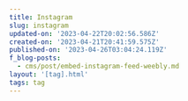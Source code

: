 ```yaml
---
title: Instagram
slug: instagram
updated-on: '2023-04-22T20:02:56.586Z'
created-on: '2023-04-21T20:41:59.575Z'
published-on: '2023-04-26T03:04:24.119Z'
f_blog-posts:
  - cms/post/embed-instagram-feed-weebly.md
layout: '[tag].html'
tags: tag
---
```



